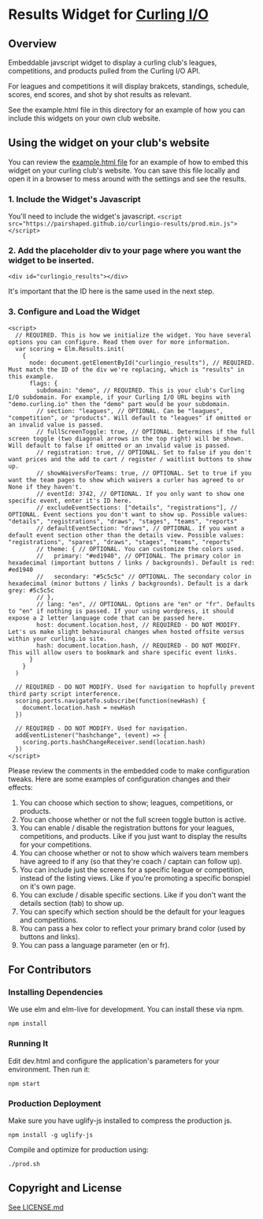# Results Widget for [Curling I/O](https://curling.io)


## Overview

Embeddable javscript widget to display a curling club's leagues, competitions, and products pulled from the Curling I/O API.

For leagues and competitions it will display brakcets, standings, schedule, scores, end scores, and shot by shot results as relevant.

See the example.html file in this directory for an example of how you can include this widgets on your own club website.

## Using the widget on your club's website

You can review the [example.html file](example.html#L13-L54) for an example of how to embed this widget on your curling club's website.
You can save this file locally and open it in a browser to mess around with the settings and see the results.

### 1. Include the Widget's Javascript

You'll need to include the widget's javascript.
```<script src="https://pairshaped.github.io/curlingio-results/prod.min.js"></script>```

### 2. Add the placeholder div to your page where you want the widget to be inserted.

```<div id="curlingio_results"></div>```

It's important that the ID here is the same used in the next step.

### 3. Configure and Load the Widget

```
<script>
  // REQUIRED. This is how we initialize the widget. You have several options you can configure. Read them over for more information.
  var scoring = Elm.Results.init(
    {
      node: document.getElementById("curlingio_results"), // REQUIRED. Must match the ID of the div we're replacing, which is "results" in this example.
      flags: {
        subdomain: "demo", // REQUIRED. This is your club's Curling I/O subdomain. For example, if your Curling I/O URL begins with "demo.curling.io" then the "demo" part would be your subdomain.
        // section: "leagues", // OPTIONAL. Can be "leagues", "competition", or "products". Will default to "leagues" if omitted or an invalid value is passed.
        // fullScreenToggle: true, // OPTIONAL. Determines if the full screen toggle (two diagonal arrows in the top right) will be shown. Will default to false if omitted or an invalid value is passed.
        // registration: true, // OPTIONAL. Set to false if you don't want prices and the add to cart / register / waitlist buttons to show up.
        // showWaiversForTeams: true, // OPTIONAL. Set to true if you want the team pages to show which waivers a curler has agreed to or None if they haven't.
        // eventId: 3742, // OPTIONAL. If you only want to show one specific event, enter it's ID here.
        // excludeEventSections: ["details", "registrations"], // OPTIONAL. Event sections you don't want to show up. Possible values: "details", "registrations", "draws", "stages", "teams", "reports"
        // defaultEventSection: "draws", // OPTIONAL. If you want a default event section other than the details view. Possible values: "registrations", "spares", "draws", "stages", "teams", "reports"
        // theme: { // OPTIONAL. You can customize the colors used.
        //   primary: "#ed1940", // OPTIONAL. The primary color in hexadecimal (important buttons / links / backgrounds). Default is red: #ed1940
        //   secondary: "#5c5c5c" // OPTIONAL. The secondary color in hexadecimal (minor buttons / links / backgrounds). Default is a dark grey: #5c5c5c
        // },
        // lang: "en", // OPTIONAL. Options are "en" or "fr". Defaults to "en" if nothing is passed. If your using wordpress, it should expose a 2 letter language code that can be passed here.
        host: document.location.host, // REQUIRED - DO NOT MODIFY. Let's us make slight behavioural changes when hosted offsite versus within your curling.io site.
        hash: document.location.hash, // REQUIRED - DO NOT MODIFY. This will allow users to bookmark and share specific event links.
      }
    }
  )

  // REQUIRED - DO NOT MODIFY. Used for navigation to hopfully prevent third party script interference.
  scoring.ports.navigateTo.subscribe(function(newHash) {
    document.location.hash = newHash
  })

  // REQUIRED - DO NOT MODIFY. Used for navigation.
  addEventListener("hashchange", (event) => {
    scoring.ports.hashChangeReceiver.send(location.hash)
  })
</script>
```

Please review the comments in the embedded code to make configuration tweaks. Here are some examples of configuration changes and their effects:

1. You can choose which section to show; leagues, competitions, or products.
2. You can choose whether or not the full screen toggle button is active.
3. You can enable / disable the registration buttons for your leagues, competitions, and products. Like if you just want to display the results for your competitions.
4. You can choose whether or not to show which waivers team members have agreed to if any (so that they're coach / captain can follow up).
5. You can include just the screens for a specific league or competition, instead of the listing views. Like if you're promoting a specific bonspiel on it's own page.
6. You can exclude / disable specific sections. Like if you don't want the details section (tab) to show up.
7. You can specify which section should be the default for your leagues and competitions.
8. You can pass a hex color to reflect your primary brand color (used by buttons and links).
9. You can pass a language parameter (en or fr).


## For Contributors

### Installing Dependencies

We use elm and elm-live for development. You can install these via npm.

```
npm install
```

### Running It

Edit dev.html and configure the application's parameters for your environment. Then run it:

```
npm start
```

### Production Deployment

Make sure you have uglify-js installed to compress the production js.
```
npm install -g uglify-js
```

Compile and optimize for production using:

```
./prod.sh
```

## Copyright and License

[See LICENSE.md](LICENSE.md)
